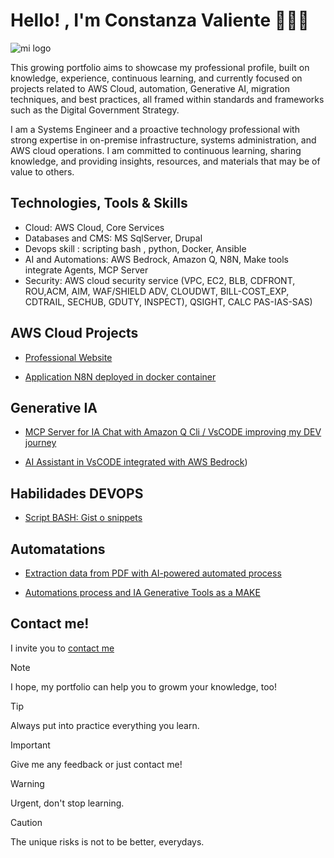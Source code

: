 # Hello! , I'm **Constanza Valiente**  👩🏻‍💻

![mi logo](https://ocvpprofessional.cloud/wp-content/uploads/2025/09/titulo_cv.png)

This growing portfolio aims to showcase my professional profile, built on knowledge, experience, continuous learning, and currently focused on projects related to AWS Cloud, automation, Generative AI, migration techniques, and best practices, all framed within standards and frameworks such as the Digital Government Strategy.

I am a Systems Engineer and a proactive technology professional with strong expertise in on-premise infrastructure, systems administration, and AWS cloud operations. I am committed to continuous learning, sharing knowledge, and providing insights, resources, and materials that may be of value to others.

## **Technologies, Tools & Skills**

-	Cloud: AWS Cloud, Core Services
-	Databases and CMS: MS SqlServer, Drupal
-	Devops skill : scripting bash , python, Docker, Ansible
-	AI and Automations: AWS Bedrock, Amazon Q, N8N, Make tools integrate Agents, MCP Server
-	Security: AWS cloud security service (VPC, EC2, BLB, CDFRONT, ROU,ACM, AIM, WAF/SHIELD ADV, CLOUDWT, BILL-COST_EXP, CDTRAIL, SECHUB, GDUTY, INSPECT), QSIGHT, CALC PAS-IAS-SAS)

## AWS Cloud Projects

- [Professional Website](./AWS%20Cloud%20Projects/Professional%20Website.md)

- [Application N8N deployed in docker container](./AWS%20Cloud%20Projects/Application%20N8N%20deployed%20in%20docker%20container.md
)

## Generative IA

- [MCP Server for IA Chat with Amazon Q Cli / VsCODE improving my DEV journey](./Generative%20IA/MCP%20Server%20for%20IA%20Chat%20with%20Amazon%20Q%20Cli.md)

- [AI Assistant in VsCODE integrated with AWS Bedrock](./Generative%20IA/AI%20Assistant%20in%20VsCODE%20integrated%20with%20AWS%20Bedrock.md))

## Habilidades DEVOPS

- [Script BASH: Gist o snippets](./Habilidades%20DEVOPS/Script%20BASH:%20Gist%20o%20snippets.md)

## Automatations

- [Extraction data from PDF with AI-powered automated process](./Automatations/Extraction%20data%20from%20PDF%20with%20AI-powered%20automated%20process.md) 

- [Automations process and IA Generative Tools as a MAKE](./Automatations/Automations%20process%20and%20IA%20Generative%20Tools%20as%20a%20MAKE.md)
  
## Contact me!

I invite you to [contact me](https://ocvpprofessional.cloud)

> [!NOTE]
> I hope, my portfolio can help you to growm your knowledge, too!

> [!TIP]
> Always put into practice everything you learn.

> [!IMPORTANT]
> Give me any feedback or just contact me!

> [!WARNING]
> Urgent, don't stop learning.

> [!CAUTION]
> The unique risks is not to be better, everydays.
